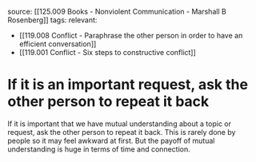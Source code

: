 source: [[125.009 Books - Nonviolent Communication - Marshall B Rosenberg]]
tags:
relevant:
- [[119.008 Conflict - Paraphrase the other person in order to have an efficient conversation]]
- [[119.001 Conflict - Six steps to constructive conflict]]

# If it is an important request, ask the other person to repeat it back

If it is important that we have mutual understanding about a topic or request, ask the other person to repeat it back. This is rarely done by people so it may feel awkward at first. But the payoff of mutual understanding is huge in terms of time and connection.


